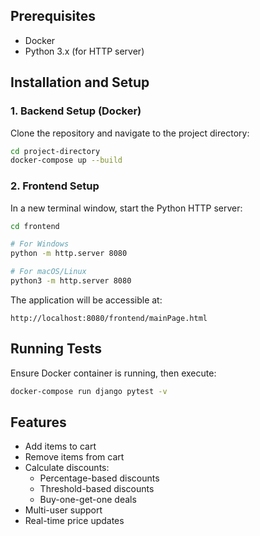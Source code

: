 ## Prerequisites

- Docker
- Python 3.x (for HTTP server)

## Installation and Setup

### 1. Backend Setup (Docker)

Clone the repository and navigate to the project directory:

```bash
cd project-directory
docker-compose up --build
```

### 2. Frontend Setup

In a new terminal window, start the Python HTTP server:

```bash
cd frontend

# For Windows
python -m http.server 8080

# For macOS/Linux
python3 -m http.server 8080
```

The application will be accessible at:
```
http://localhost:8080/frontend/mainPage.html
```

## Running Tests

Ensure Docker container is running, then execute:
```bash
docker-compose run django pytest -v
```

## Features

- Add items to cart
- Remove items from cart
- Calculate discounts:
  - Percentage-based discounts
  - Threshold-based discounts
  - Buy-one-get-one deals
- Multi-user support
- Real-time price updates


